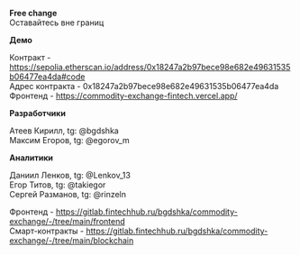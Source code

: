 **Free change**<br />
Оставайтесь вне границ

**Демо**

Контракт - https://sepolia.etherscan.io/address/0x18247a2b97bece98e682e49631535b06477ea4da#code<br />
Адрес контракта - 0x18247a2b97bece98e682e49631535b06477ea4da<br />
Фронтенд - https://commodity-exchange-fintech.vercel.app/

**Разработчики**

Атеев Кирилл, tg: @bgdshka<br />
Максим Егоров, tg: @egorov_m

**Аналитики**

Даниил Ленков, tg: @Lenkov_13<br />
Егор Титов, tg: @takiegor<br />
Сергей Разманов, tg: @rinzeln<br />

Фронтенд - https://gitlab.fintechhub.ru/bgdshka/commodity-exchange/-/tree/main/frontend<br />
Смарт-контракты - https://gitlab.fintechhub.ru/bgdshka/commodity-exchange/-/tree/main/blockchain
